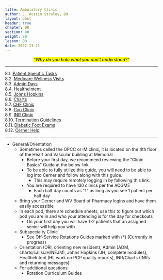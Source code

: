 ```yaml
---
title: Ambulatory Clinic
author: J. Austin Straley, DO
layout: post
header: true
chapter: 08
section: 00
weight: 80
lesson: 00
date: 2022-11-21
---
```


*<center><mark>“Why do you hate what you don’t understand?”</mark></center>*

<hr>

8.1. [Patient Specific Tasks][1]<br>
8.2. [Medicare Wellness Visits][2]<br>
8.3. [Admin Days][3]<br>
8.4. [HealtheIntent][4]<br>
8.5. [Johns Hopkins][5]<br>
8.6. [Charts][6]<br>
8.7. [CHF Clinic][7]<br>
8.8. [Gyn Clinic][8]<br>
8.9. [INR Clinic][9]<br>
8.10. [Termination Guidelines][10]<br>
8.11. [Diabetic Foot Exams][11]<br>
8.12. [Cerner Help][12]<br>

<hr>

- General/Orientation
	- Sometimes called the OPCC or IM clinic, it is located on the 4th floor of the Heart and Vascular building at Memorial
		- Before your first day, we recommend reviewing the “Clinic Basics” Guide at the below link
		- To be able to fully utilize this guide, you will need to be able to log into Cerner and follow along with this guide.
			- This may require remotely logging in by following this link.
		- You are required to have 130 clinics per the ACGME
			- Each half day counts as "1" as long as you see 1 patient per half day
	- Bring your Cerner and WV Board of Pharmacy logins and have them easily accessible
	- In each pod, there are schedule sheets, use this to figure out which pod you are in and who your attending is for the day for checkouts
		- On your first day you will have 1-2 patients that an assigned senior will help you with
	- Subspecialty Clinic
		- See Off-Service Rotations Guides marked with (*) (Currently in progress)
	- Orientation (ORI, orienting new resident), Admin (ADM, charts/calls/JH/NEJM), Johns Hopkins (JH, complete modules), HealtheIntent (HI, work on PCP quality reports), INR/Charts (INRs and returning messages)
	- For additional questions:
		- Rotation Curriculum Guides 

[1]: /feed/internguidepages/1.8.1-patient-tasks/
[2]: /feed/internguidepages/1.8.2-medicare-wellness-visit/
[3]: /feed/internguidepages/1.8.3-admin-days/
[4]: /feed/internguidepages/1.8.4-healtheintent/
[5]: /feed/internguidepages/1.8.5-johnshopkins/
[6]: /feed/internguidepages/1.8.6-charts/
[7]: /feed/internguidepages/1.8.7-chf/
[8]: /feed/internguidepages/1.8.8-gynclinic/
[9]: /feed/internguidepages/1.8.9-inrclinic/
[10]: /feed/internguidepages/1.8.10-terminationguidelines/
[11]: /feed/internguidepages/1.8.11-diabetic-foot-exam/
[12]: /feed/internguidepages/1.8.12-cerner-help/

